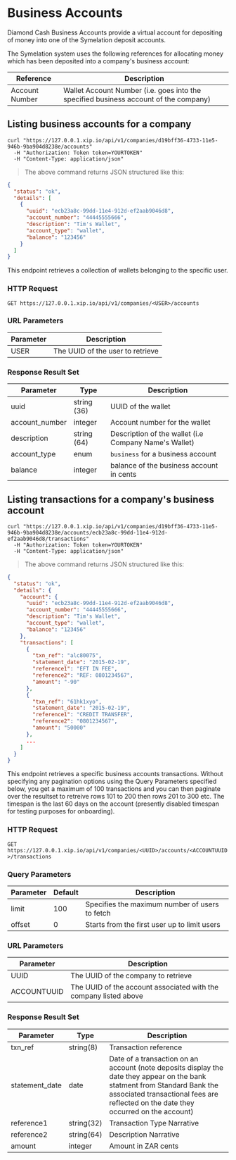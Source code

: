 # Business Accounts

Diamond Cash Business Accounts provide a virtual account for depositing of money into one of the Symelation deposit accounts.

The Symelation system uses the following references for allocating money which has been deposited into a company's business account:

Reference|Description
---------|----------
Account Number|Wallet Account Number (i.e. goes into the specified business account of the company)

## Listing business accounts for a company

```shell
curl "https://127.0.0.1.xip.io/api/v1/companies/d19bff36-4733-11e5-946b-9ba904d8238e/accounts"
  -H "Authorization: Token token=YOURTOKEN"
  -H "Content-Type: application/json"
```

> The above command returns JSON structured like this:

```json
{
  "status": "ok",
  "details": [
    {
      "uuid": "ecb23a8c-99dd-11e4-912d-ef2aab9046d8",
      "account_number": "44445555666",
      "description": "Tim's Wallet",
      "account_type": "wallet",
      "balance": "123456"
    }
  ]
}
```

This endpoint retrieves a collection of wallets belonging to the specific user.

### HTTP Request

`GET https://127.0.0.1.xip.io/api/v1/companies/<USER>/accounts`

### URL Parameters

Parameter | Description
--------- | -----------
USER | The UUID of the user to retrieve

### Response Result Set

Parameter | Type | Description
--------- | ---- | -----------
uuid | string (36) | UUID of the wallet
account_number | integer | Account number for the wallet
description | string (64) | Description of the wallet (i.e Company Name's Wallet)
account_type | enum | `business` for a business account
balance | integer | balance of the business account in cents

## Listing transactions for a company's business account

```shell
curl "https://127.0.0.1.xip.io/api/v1/companies/d19bff36-4733-11e5-946b-9ba904d8238e/accounts/ecb23a8c-99dd-11e4-912d-ef2aab9046d8/transactions"
  -H "Authorization: Token token=YOURTOKEN"
  -H "Content-Type: application/json"
```

> The above command returns JSON structured like this:

```json
{
  "status": "ok",
  "details": {
    "account": {
      "uuid": "ecb23a8c-99dd-11e4-912d-ef2aab9046d8",
      "account_number": "44445555666",
      "description": "Tim's Wallet",
      "account_type": "wallet",
      "balance": "123456"
    },
    "transactions": [
      {
        "txn_ref": "alc80075",
        "statement_date": "2015-02-19",
        "reference1": "EFT IN FEE",
        "reference2": "REF: 0801234567",
        "amount": "-90"
      },
      {
        "txn_ref": "61hk1xyo",
        "statement_date": "2015-02-19",
        "reference1": "CREDIT TRANSFER",
        "reference2": "0801234567",
        "amount": "50000"
      },
      ...
    ]
  }
}
```

This endpoint retrieves a specific business accounts transactions.  Without specifying any pagination
options using the Query Parameters specified below, you get a maximum  of 100 transactions and you can
then paginate over the resultset to retreive rows 101 to 200 then rows 201 to 300 etc.  The timespan
is the last 60 days on the account (presently disabled timespan for testing purposes for onboarding).

### HTTP Request

`GET https://127.0.0.1.xip.io/api/v1/companies/<UUID>/accounts/<ACCOUNTUUID>/transactions`

### Query Parameters

Parameter | Default | Description
--------- | ------- | -----------
limit | 100 | Specifies the maximum number of users to fetch
offset | 0 | Starts from the first user up to limit users

### URL Parameters

Parameter | Description
--------- | -----------
UUID | The UUID of the company to retrieve
ACCOUNTUUID | The UUID of the account associated with the company listed above

### Response Result Set

Parameter | Type | Description
--------- | ---- | -----------
txn_ref | string(8) | Transaction reference
statement_date | date | Date of a transaction on an account (note deposits display the date they appear on the bank statment from Standard Bank the associated transactional fees are reflected on the date they occurred on the account)
reference1 | string(32) | Transaction Type Narrative
reference2 | string(64) | Description Narrative
amount | integer | Amount in ZAR cents
